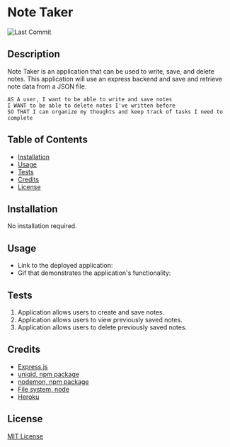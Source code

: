# Note Taker
![Last Commit](https://img.shields.io/github/last-commit/macz-norton/note-taker)

## Description

Note Taker is an application that can be used to write, save, and delete notes. This application will use an express backend and save and retrieve note data from a JSON file.

```
AS A user, I want to be able to write and save notes
I WANT to be able to delete notes I've written before
SO THAT I can organize my thoughts and keep track of tasks I need to complete
```

## Table of Contents

* [Installation](#installation)
* [Usage](#usage)
* [Tests](#tests)
* [Credits](#credits)
* [License](#license)

## Installation

No installation required.

## Usage

* Link to the deployed application: 
* Gif that demonstrates the application's functionality:

## Tests

1. Application allows users to create and save notes.
2. Application allows users to view previously saved notes.
3. Application allows users to delete previously saved notes.

## Credits
* [Express.js](https://expressjs.com/)
* [uniqid, npm package](https://www.npmjs.com/package/uniqid)
* [nodemon, npm package](https://www.npmjs.com/package/nodemon)
* [File system, node](https://nodejs.org/api/fs.html)
* [Heroku](https://heroku.com/)

## License

[MIT License](https://choosealicense.com/licenses/mit/)
